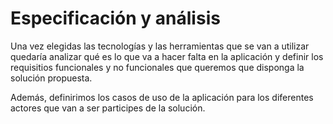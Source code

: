 # Especificación y análisis

Una vez elegidas las tecnologías y las herramientas que se van a utilizar quedaría analizar qué es lo que va a hacer falta en la aplicación y definir los requisitios funcionales y no funcionales que queremos que disponga la solución propuesta.

Además, definirimos los casos de uso de la aplicación para los diferentes actores que van a ser participes de la solución.